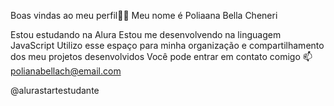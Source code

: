 Boas vindas ao meu perfil🌹🌹 
Meu nome é Poliaana Bella Cheneri

Estou estudando na Alura
Estou me desenvolvendo na linguagem JavaScript
Utilizo esse espaço para minha organização e compartilhamento dos meu projetos desenvolvidos
Você pode entrar em contato comigo 📫
polianabellach@email.com

@alurastartestudante
